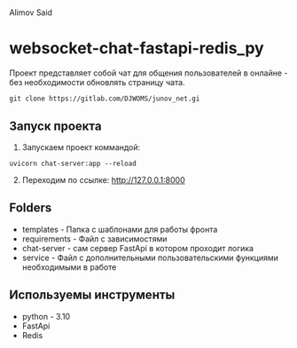 # 

Alimov Said

# websocket-chat-fastapi-redis_py

Проект представляет собой чат для общения пользователей в онлайне - без необходимости обновлять страницу чата.
```
git clone https://gitlab.com/DJWOMS/junov_net.gi
```
## Запуск проекта
1) Запускаем проект коммандой:
```
uvicorn chat-server:app --reload
```
2) Переходим по ссылке: http://127.0.0.1:8000
## Folders
- templates - Папка с шаблонами для работы фронта
- requirements - Файл с зависимостями
- chat-server - сам сервер FastApi в котором проходит логика
- service - Файл с дополнительными пользовательскими функциями необходимыми в работе

## Используемы инструменты
- python - 3.10
- FastApi
- Redis
